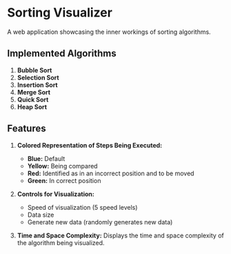 # Sorting Visualizer

A web application showcasing the inner workings of sorting algorithms.

## Implemented Algorithms
1. **Bubble Sort**
2. **Selection Sort**
3. **Insertion Sort**
4. **Merge Sort**
5. **Quick Sort**
6. **Heap Sort**

## Features
1. **Colored Representation of Steps Being Executed:**
   - **Blue:** Default
   - **Yellow:** Being compared
   - **Red:** Identified as in an incorrect position and to be moved
   - **Green:** In correct position

2. **Controls for Visualization:**
   - Speed of visualization (5 speed levels)
   - Data size
   - Generate new data (randomly generates new data)

3. **Time and Space Complexity:**
   Displays the time and space complexity of the algorithm being visualized.

